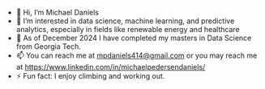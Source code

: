- 👋 Hi, I’m Michael Daniels
- 👀 I’m interested in data science, machine learning, and predictive analytics, especially in fields like renewable energy and healthcare
- 🌱 As of December 2024 I have completed my masters in Data Science from Georgia Tech.  
- 📫 You can reach me at mpdaniels414@gmail.com or you may reach me at https://www.linkedin.com/in/michaelpedersendaniels/
- ⚡ Fun fact: I enjoy climbing and working out.  

<!---
mpdaniels414/mpdaniels414 is a ✨ special ✨ repository because its `README.md` (this file) appears on your GitHub profile.
You can click the Preview link to take a look at your changes.
--->
